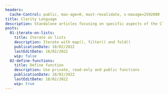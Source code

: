 ```yaml
---
headers:
  Cache-Control: public, max-age=0, must-revalidate, s-maxage=2592000
title: Clarity Language
description: Standalone articles focusing on specific aspects of the Clarity language
posts:
  01-iterate-on-lists:
    title: Iterate on lists
    description: Iterate with map(), filter() and fold()
    publicationDate: 18/02/2022
    lastEditDate: 18/02/2022
    wip: false
  02-define-functions:
    title: Define function
    description: Use private, read-only and public functions
    publicationDate: 18/02/2022
    lastEditDate: 18/02/2022
    wip: true
---
```


